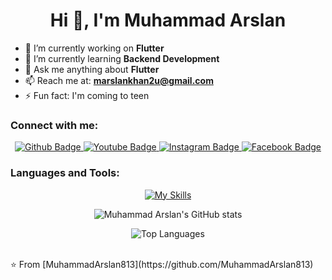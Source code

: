 <h1 align="center">Hi 👋, I'm Muhammad Arslan</h1>

- 🔭 I’m currently working on **Flutter**
- 🌱 I’m currently learning **Backend Development**
- 💬 Ask me anything about **Flutter**
- 📫 Reach me at: **marslankhan2u@gmail.com**
- ⚡ Fun fact: I'm coming to teen

### Connect with me:
<div id="badges" align="center">
  <a href="https://github.com/MuhammadArslan813">
    <img src="https://img.shields.io/badge/Github-white?style=for-the-badge&logo=Github&logoColor=black" alt="Github Badge"/>
  </a>
  <a href="https://www.youtube.com/@MUHAMMADARSLAN-wr1xj">
    <img src="https://img.shields.io/badge/YouTube-red?style=for-the-badge&logo=youtube&logoColor=white" alt="Youtube Badge"/>
  </a>
  <a href="https://www.instagram.com/muhammadarslan1823?igsh=MTQ2ZmVzOWd5c3d2bQ==">
    <img src="https://img.shields.io/badge/Instagram-purple?style=for-the-badge&logo=instagram&logoColor=white" alt="Instagram Badge"/>
  </a>
  <a href="https://www.facebook.com/profile.php?id=100092157133507&mibextid=ZbWKwL">
    <img src="https://img.shields.io/badge/Facebook-blue?style=for-the-badge&logo=facebook&logoColor=white" alt="Facebook Badge"/>
  </a>
</div>

### Languages and Tools:
<p align="center">
  <a href="https://skillicons.dev">
    <img src="https://skillicons.dev/icons?i=flutter,dart,firebase,github,git,postman,figma,xd&perline=5" alt="My Skills"/>
  </a>
</p>

<p align="center">
  <img src="https://github-readme-stats.vercel.app/api?username=axiftaj&show_icons=true&theme=dark" alt="Muhammad Arslan's GitHub stats"/>
</p>

<p align="center">
  <img src="https://github-readme-stats.vercel.app/api/top-langs/?username=axiftaj&theme=dark" alt="Top Languages"/>
</p>

<br>
⭐️ From [MuhammadArslan813](https://github.com/MuhammadArslan813)
